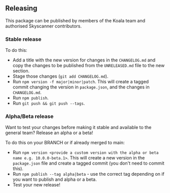 ## Releasing

This package can be published by members of the Koala team and authorised Skyscanner contributors.

### Stable release

To do this:
- Add a title with the new version for changes in the `CHANGELOG.md` and copy the changes to be published from the `UNRELEASED.md` file to the new section.
- Stage those changes (`git add CHANGELOG.md`).
- Run `npm version -f major|minor|patch`. This will create a tagged commit changing the version in `package.json`, and the changes in `CHANGELOG.md`.
- Run `npm publish`.
- Run `git push && git push --tags`.

### Alpha/Beta release

Want to test your changes before making it stable and available to the general team? Release an alpha or a beta!

To do this on your BRANCH or if already merged to main:
- Run `npm version <provide a custom version with the alpha or beta name e.g. 10.0.0-beta.1>`. This will create a new version in the `package.json` file and create a tagged commit (you don't need to commit this).
- Run `npm publish --tag alpha|beta` - use the correct tag depending on if you want to publish and alpha or a beta.
- Test your new release!